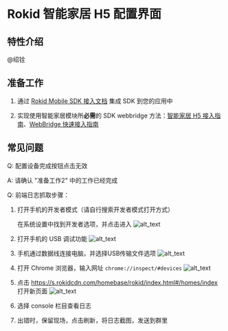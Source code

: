 # Rokid 智能家居 H5 配置界面

## 特性介绍

@绍铨

## 准备工作

1. 通过 [Rokid Mobile SDK 接入文档](https://rokid.github.io/mobile-sdk-android-docs/) 集成 SDK 到您的应用中

2. 实现使用智能家居模块所**必需**的 SDK webbridge 方法：[智能家居 H5 接入指南](https://rokid.github.io/mobile-sdk-android-docs/res/skill/homebase.html)、[WebBridge 快速接入指南](https://rokid.github.io/mobile-sdk-android-docs/res/71_use_bridge.html)


## 常见问题

Q: 配置设备完成按钮点击无效

A: 请确认 "准备工作2" 中的工作已经完成

Q: 前端日志抓取步骤：


1. 打开手机的开发者模式（请自行搜索开发者模式打开方式）

	在系统设置中找到开发者选项，并点击进入
    ![alt_text](https://s.rokidcdn.com/homebase/upload/Byn5u506m.png "image_tooltip")




2. 打开手机的 USB 调试功能
![alt_text](https://s.rokidcdn.com/homebase/upload/B1qpOcApX.jpeg "image_tooltip")
3. 手机通过数据线连接电脑，并选择USB传输文件选项
![alt_text](https://s.rokidcdn.com/homebase/upload/S1VlK9R6X.png "image_tooltip")
4. 打开 Chrome 浏览器，输入网址 `chrome://inspect/#devices`
![alt_text](https://s.rokidcdn.com/homebase/upload/Syf7FcRaQ.png "image_tooltip")

5. 点击 https://s.rokidcdn.com/homebase/rokid/index.html#/homes/index 打开新页面
![alt_text](https://s.rokidcdn.com/homebase/upload/ryx2BF9AaQ.png "image_tooltip")

6. 选择 console 栏目查看日志
7. 出错时，保留现场，点击刷新，将日志截图，发送到群里

